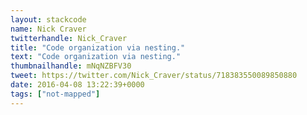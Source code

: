 ```yaml
---
layout: stackcode
name: Nick Craver
twitterhandle: Nick_Craver
title: "Code organization via nesting."
text: "Code organization via nesting."
thumbnailhandle: mNqNZBFV30
tweet: https://twitter.com/Nick_Craver/status/718383550089850880
date: 2016-04-08 13:22:39+0000
tags: ["not-mapped"]
---
```

